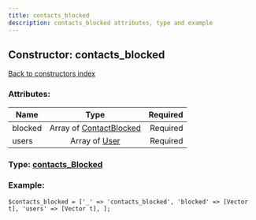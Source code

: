```yaml
---
title: contacts_blocked
description: contacts_blocked attributes, type and example
---
```

## Constructor: contacts\_blocked  
[Back to constructors index](index.md)



### Attributes:

| Name     |    Type       | Required |
|----------|:-------------:|---------:|
|blocked|Array of [ContactBlocked](../types/ContactBlocked.md) | Required|
|users|Array of [User](../types/User.md) | Required|



### Type: [contacts\_Blocked](../types/contacts_Blocked.md)


### Example:

```
$contacts_blocked = ['_' => 'contacts_blocked', 'blocked' => [Vector t], 'users' => [Vector t], ];
```  


